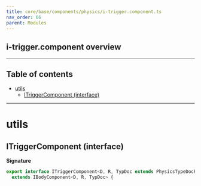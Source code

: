 ```yaml
---
title: core/base/components/physics/i-trigger.component.ts
nav_order: 66
parent: Modules
---
```


## i-trigger.component overview

---

<h2 class="text-delta">Table of contents</h2>

- [utils](#utils)
  - [ITriggerComponent (interface)](#itriggercomponent-interface)

---

# utils

## ITriggerComponent (interface)

**Signature**

```ts
export interface ITriggerComponent<D, R, TypDoc extends PhysicsTypeDocRepo<D, R> = PhysicsTypeDocRepo<D, R>>
  extends IBodyComponent<D, R, TypDoc> {
```

